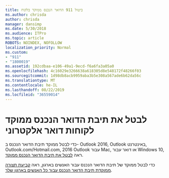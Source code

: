 ```yaml
---
title: ביטול 911 הדואר הנכנס ממוקד בלקוח
ms.author: chrisda
author: chrisda
manager: dansimp
ms.date: 5/30/2018
ms.audience: ITPro
ms.topic: article
ROBOTS: NOINDEX, NOFOLLOW
localization_priority: Normal
ms.custom:
- "911"
- "1800019"
ms.assetid: 192cdbaa-e106-49a1-9ecd-f6a6fa3a05a0
ms.openlocfilehash: 4c16029e3266638a618305d8e548172f48266f03
ms.sourcegitcommit: 1d98db8acb9959aba3b5e308a567ade6b62da56c
ms.translationtype: MT
ms.contentlocale: he-IL
ms.lasthandoff: 08/22/2019
ms.locfileid: "36559014"
---
```

# <a name="turn-off-focused-inbox-in-email-clients"></a>לבטל את תיבת הדואר הנכנס ממוקד לקוחות דואר אלקטרוני

כדי לבטל ממוקד תיבת הדואר הנכנס ב- Outlook 2016, Outlook באינטרנט, Outlook.com/Hotmail.com, 2016 Outlook עבור Mac, או דואר עבור Windows 10, ראה [לבטל את תיבת הדואר הנכנס ממוקד](https://support.office.com/article/f714d94d-9e63-4217-9ccb-6cb2986aa1b2.aspx).

כדי לבטל ממוקד של תיבת הדואר הנכנס עבור האנשים בארגון, ראה [קביעת תצורה ממוקדת תיבת הדואר הנכנס עבור כל האנשים בארגון שלך](https://support.office.com/article/613a845c-4b71-41de-b331-acdcf5b6625d.aspx).
